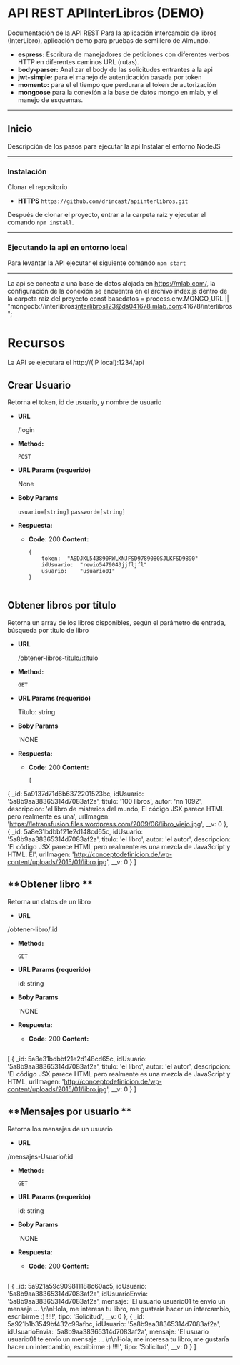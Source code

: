 # API REST APIInterLibros (DEMO)

Documentación de la API REST Para la aplicación intercambio de libros (InterLibro), aplicación demo para pruebas de semillero de Almundo.
* **espress:** Escritura de manejadores de peticiones con diferentes verbos HTTP en diferentes caminos URL (rutas).
* **body-parser:** Analizar el body de las solicitudes entrantes a la api
* **jwt-simple:** para el manejo de autenticación basada por token
* **momento:** para el el tiempo que perdurara el token de autorización
* **mongoose** para la conexión a la base de datos mongo en mlab, y el manejo de esquemas.

---

## **Inicio**
Descripción de los pasos para ejecutar la api
Instalar el entorno NodeJS

---

### **Instalación**
Clonar el repositorio 
* **HTTPS** `https://github.com/drincast/apiinterlibros.git`

Después de clonar el proyecto, entrar a la carpeta raíz y ejecutar el comando `npm install`.

---

### **Ejecutando la api en entorno local**
Para levantar la API ejecutar el siguiente comando `npm start`

---

La api se conecta a una base de datos alojada en https://mlab.com/, la configuración de la conexión se encuentra en el archivo index.js dentro de la carpeta raíz del proyecto
const basedatos = process.env.MONGO_URL || "mongodb://interlibros:interlibros123@ds041678.mlab.com:41678/interlibros";
# Recursos
La API se ejecutara el http://(IP local):1234/api

**Crear Usuario**
----
  Retorna el token, id de usuario, y nombre de usuario

* **URL**

  /login
  
* **Method:**

  `POST`
  
*  **URL Params (requerido)**

    None

* **Boby Params**

  `usuario=[string]`
  `password=[string]`

* **Respuesta:**

  * **Code:** 200
    **Content:** 
    ```
    {
        token:	"ASDJKL543890RWLKNJFSD9789080SJLKFSD9890"
        idUsuario:	"rewio5479043jjfljfl"
        usuario:	"usuario01"
    }


**Obtener libros por título**
----
  Retorna un array de los libros disponibles, según el parámetro de entrada, búsqueda por titulo de libro

* **URL**

  /obtener-libros-titulo/:titulo
  
* **Method:**

  `GET`
  
*  **URL Params (requerido)**

    Titulo: string

* **Boby Params**

  `NONE

* **Respuesta:**

  * **Code:** 200
    **Content:** 
    ```
    [ 
{ _id: 5a9137d71d6b6372201523bc,
    	idUsuario: '5a8b9aa38365314d7083af2a',
    titulo: '100 libros',
    autor: 'nn 1092',
    descripcion: 'el libro de misterios del mundo, El código JSX parece HTML pero realmente es una',
    urlImagen: 'https://letransfusion.files.wordpress.com/2009/06/libro_viejo.jpg',
    __v: 0 },
  { _id: 5a8e31bdbbf21e2d148cd65c,
    idUsuario: '5a8b9aa38365314d7083af2a',
    titulo: 'el libro',
    autor: 'el autor',
    descripcion: 'El código JSX parece HTML pero realmente es una mezcla de JavaScript y HTML. El',
    urlImagen: 'http://conceptodefinicion.de/wp-content/uploads/2015/01/libro.jpg',
    __v: 0 }
]


**Obtener libro **
----
  Retorna un datos de un libro

* **URL**

 /obtener-libro/:id
  
* **Method:**

  `GET`
  
*  **URL Params (requerido)**

    id: string

* **Boby Params**

  `NONE

* **Respuesta:**

  * **Code:** 200
    **Content:** 
    ```
[ { _id: 5a8e31bdbbf21e2d148cd65c,
    idUsuario: '5a8b9aa38365314d7083af2a',
    titulo: 'el libro',
    autor: 'el autor',
    descripcion: 'El código JSX parece HTML pero realmente es una mezcla de JavaScript y HTML,
    urlImagen: 'http://conceptodefinicion.de/wp-content/uploads/2015/01/libro.jpg',
    __v: 0 } ]


**Mensajes por usuario **
----
  Retorna los mensajes de un usuario

* **URL**

 /mensajes-Usuario/:id  
* **Method:**

  `GET`
  
*  **URL Params (requerido)**

    id: string

* **Boby Params**

  `NONE

* **Respuesta:**

  * **Code:** 200
    **Content:** 
    ```
[ { _id: 5a921a59c909811188c60ac5,
    idUsuario: '5a8b9aa38365314d7083af2a',
    idUsuarioEnvia: '5a8b9aa38365314d7083af2a',
    mensaje: 'El usuario usuario01 te envío un mensaje ... \n\nHola, me interesa tu libro, me gustaría hacer un intercambio, escribirme :) !!!!',
    tipo: 'Solicitud',
    __v: 0 },
  { _id: 5a921b1b3549bf432c99afbc,
    idUsuario: '5a8b9aa38365314d7083af2a',
    idUsuarioEnvia: '5a8b9aa38365314d7083af2a',
    mensaje: 'El usuario usuario01 te envío un mensaje ... \n\nHola, me interesa tu libro, me gustaría hacer un intercambio, escribirme :) !!!!',
    tipo: 'Solicitud',
    __v: 0 } ]

---